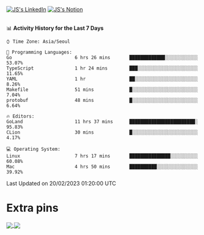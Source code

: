 
[![JS's LinkedIn](https://img.shields.io/badge/LinkedIn-blue?style=for-the-badge&logo=linkedin)](https://www.linkedin.com/in/jaeseung-lee-5a2a32139/) 
[![JS's Notion](https://img.shields.io/badge/Notion-black?style=for-the-badge&logo=notion)](https://bit.ly/ljswiki1) <br><br>
<!-- ![JS's GitHub stats](https://github-readme-stats-lemon-five.vercel.app/api?username=tkxkd0159&hide=contribs,prs,stars,issues&show_icons=true&theme=react&include_all_commits=true)   -->
<!-- ![Top Langs](https://github-readme-stats-lemon-five.vercel.app/api/top-langs/?username=tkxkd0159&layout=compact&hide=jupyter%20notebook,scss,html,css&langs_count=10)  -->


<!--START_SECTION:waka-->
📊 **Activity History for the Last 7 Days** 

```text
⌚︎ Time Zone: Asia/Seoul

💬 Programming Languages: 
Go                       6 hrs 26 mins       █████████████░░░░░░░░░░░░   53.07% 
TypeScript               1 hr 24 mins        ███░░░░░░░░░░░░░░░░░░░░░░   11.65% 
YAML                     1 hr                ██░░░░░░░░░░░░░░░░░░░░░░░   8.26% 
Makefile                 51 mins             █░░░░░░░░░░░░░░░░░░░░░░░░   7.04% 
protobuf                 48 mins             █░░░░░░░░░░░░░░░░░░░░░░░░   6.64%

🔥 Editors: 
GoLand                   11 hrs 37 mins      ████████████████████████░   95.83% 
CLion                    30 mins             █░░░░░░░░░░░░░░░░░░░░░░░░   4.17%

💻 Operating System: 
Linux                    7 hrs 17 mins       ███████████████░░░░░░░░░░   60.08% 
Mac                      4 hrs 50 mins       ██████████░░░░░░░░░░░░░░░   39.92%

```


 Last Updated on 20/02/2023 01:20:00 UTC
<!--END_SECTION:waka-->

# Extra pins
<a href="https://github.com/tkxkd0159/tkxkd0159.github.io">
  <img align="center" src="https://github-readme-stats-lemon-five.vercel.app/api/pin/?username=tkxkd0159&repo=nft-card-game&theme=react" />
</a>
<a href="https://github.com/tkxkd0159/dsalgo">
  <img align="center" src="https://github-readme-stats-lemon-five.vercel.app/api/pin/?username=tkxkd0159&repo=dsalgo&theme=react" />
</a>

<!---
- 🔭 I’m currently working on ...
- 🌱 I’m currently learning blockchain and distributed network
- 👯 I’m looking to collaborate on ...
- 🤔 I’m looking for help with ...
- 💬 Ask me about ...
- 📫 How to reach me: ...
- 😄 Pronouns: ...
- ⚡ Fun fact: ...
-->
